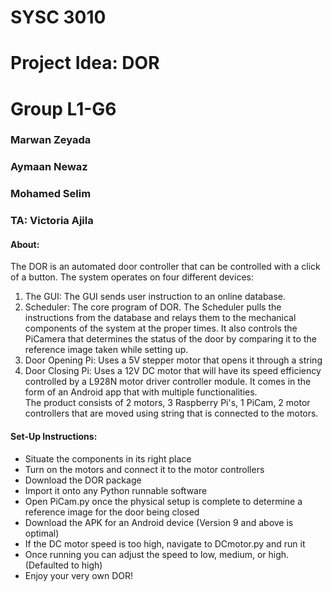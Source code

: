 # SYSC 3010

# Project Idea: DOR
# Group L1-G6
### Marwan Zeyada
### Aymaan Newaz
### Mohamed Selim
### TA: Victoria Ajila

#### About:
The DOR is an automated door controller that can be controlled with a click of a button. 
The system operates on four different devices:
1. The GUI: The GUI sends user instruction to an online database. 
2. Scheduler: The core program of DOR. The Scheduler pulls the instructions from the database and relays them to the mechanical components of the system at the proper times. It also controls the PiCamera that determines the status of the door by comparing it to the reference image taken while setting up. 
3. Door Opening Pi: Uses a 5V stepper motor that opens it through a string
4. Door Closing Pi: Uses a 12V DC motor that will have its speed efficiency controlled by a L928N motor driver controller module. 
It comes in the form of an Android app that with multiple functionalities.  
The product consists of 2 motors, 3 Raspberry Pi's, 1 PiCam, 2 motor controllers that are moved using string that is connected to the motors. 

#### Set-Up Instructions:
- Situate the components in its right place
- Turn on the motors and connect it to the motor controllers
- Download the DOR package
- Import it onto any Python runnable software
- Open PiCam.py once the physical setup is complete to determine a reference image for the door being closed
- Download the APK for an Android device (Version 9 and above is optimal)
- If the DC motor speed is too high, navigate to DCmotor.py and run it
- Once running you can adjust the speed to low, medium, or high. (Defaulted to high)
- Enjoy your very own DOR!

